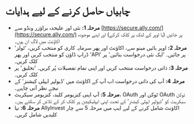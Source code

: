# **چابیاں حاصل کرنے کے لیے ہدایات**
 - **مرحلہ 1:** نئی اور علیحدہ براؤزر ونڈو سے [https://secure.ally.com/](https://secure.ally.com/) پر جائیں (یا اوپر کے لنک پر کلک کرکے) اور اپنے موجودہ اکاؤنٹ میں لاگ ان ہوں۔
 - **مرحلہ 2:** اوپر بائیں مینو سے، اکاؤنٹ اور پھر سرمایہ کاری کو منتخب کریں، 'ٹولز' ڈراپ ڈاؤن کو منتخب کریں اور پھر 'API' پر جائیں۔ 'ایک نئی درخواست بنائیں' پر کلک کریں۔
 - **مرحلہ 3:** ذاتی درخواست منتخب کریں اور اپنی تمام تفصیلات پُر کریں۔ 'تخلیق' پر کلک کریں۔
 - **مرحلہ 4:** آپ کی ذاتی درخواست اب آپ کے اکاؤنٹ میں 'ڈیولپر ایپلی کیشنز' کے نیچے نظر آنی چاہیے۔
 - **مرحلہ 5:** آپ اپنی کنزیومر کلید، کنزیومر سیکریٹ، OAuth ٹوکن اور OAuth ٹوکن سیکریٹ کو 'ڈیولپر ایپلی کیشنز' کے تحت اپنی ایپلیکیشن پر کلک کر کے تلاش کر سکتے ہیں۔
 - **مرحلہ 6:** نیا AllyInvest اکاؤنٹ شامل کرنے کے لیے ایپ میں مرحلہ 5 سے چار کلیدیں شامل کریں۔
